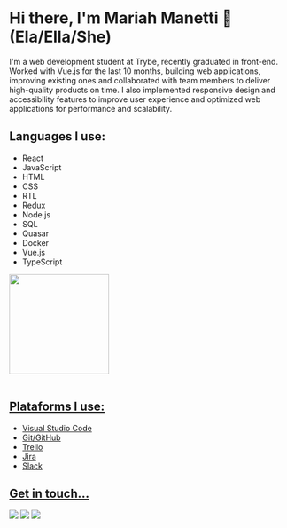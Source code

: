 # Hi there, I'm Mariah Manetti 👋(Ela/Ella/She)

I'm a web development student at Trybe, recently graduated in front-end. 
Worked with Vue.js for the last 10 months, building web applications, improving existing ones and collaborated with team members to deliver high-quality products on time. I also implemented responsive design and accessibility features to improve user experience and optimized web applications for performance and scalability.
## Languages I use:

   * React
   * JavaScript
   * HTML
   * CSS
   * RTL
   * Redux
   * Node.js
   * SQL
   * Quasar
   * Docker
   * Vue.js
   * TypeScript
  <a href="https://github.com/mahnetti">
<!--   <img height="180em" src="https://github-readme-stats.vercel.app/api?username=mahnetti&show_icons=true&theme=dracula&include_all_commits=true&count_private=true"/> -->
  <img height="180em" src="https://github-readme-stats.vercel.app/api/top-langs/?username=mahnetti&layout=compact&theme=dracula"/>
</div>
  
<div style="display: inline_block"><br>
  
 ## Plataforms I use:
  * Visual Studio Code  
  * Git/GitHub
  * Trello 
  * Jira
  * Slack
</div>
  
  ## Get in touch...
  <div>     
  <a href = "mailto:mahnetti.dev@gmail.com"><img src="https://img.shields.io/badge/-Gmail-%23333?style=for-the-badge&logo=gmail&logoColor=white" target="_blank"></a>
  <a href="https://www.linkedin.com/in/mahnetti" target="_blank"><img src="https://img.shields.io/badge/-LinkedIn-%230077B5?style=for-the-badge&logo=linkedin&logoColor=white" target="_blank"></a>
 <a href="https://instagram.com/mahnetti.code" target="_blank"><img src="https://img.shields.io/badge/-Instagram-%23E4405F?style=for-the-badge&logo=instagram&logoColor=white" target="_blank"></a>  
</div>
